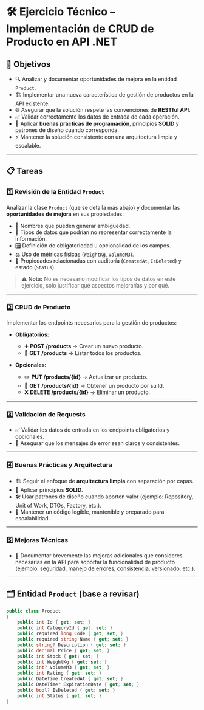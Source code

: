 ﻿# 🛠️ Ejercicio Técnico – Implementación de CRUD de Producto en API .NET

## 🎯 Objetivos  
- 🔍 Analizar y documentar oportunidades de mejora en la entidad `Product`.  
- 🏗️ Implementar una nueva característica de gestión de productos en la API existente.  
- 🌐 Asegurar que la solución respete las convenciones de **RESTful API**.  
- ✅ Validar correctamente los datos de entrada de cada operación.  
- 📐 Aplicar **buenas prácticas de programación**, principios **SOLID** y patrones de diseño cuando corresponda.  
- ⚡ Mantener la solución consistente con una arquitectura limpia y escalable.  

---

## 📋 Tareas  

### 1️⃣ Revisión de la Entidad `Product`  
Analizar la clase `Product` (que se detalla más abajo) y documentar las **oportunidades de mejora** en sus propiedades:  

- 📝 Nombres que pueden generar ambigüedad.  
- 🔢 Tipos de datos que podrían no representar correctamente la información.  
- 🎛️ Definición de obligatoriedad u opcionalidad de los campos.  
- ⚖️ Uso de métricas físicas (`WeightKg`, `VolumeM3`).  
- 📅 Propiedades relacionadas con auditoría (`CreatedAt`, `IsDeleted`) y estado (`Status`).  

> ⚠️ **Nota:** No es necesario modificar los tipos de datos en este ejercicio, solo justificar qué aspectos mejorarías y por qué.  

---

### 2️⃣ CRUD de Producto  
Implementar los endpoints necesarios para la gestión de productos:  

- **Obligatorios:**  
  - ➕ **POST /products** → Crear un nuevo producto.  
  - 📄 **GET /products** → Listar todos los productos.  

- **Opcionales:**  
  - ✏️ **PUT /products/{id}** → Actualizar un producto.  
  - 🔎 **GET /products/{id}** → Obtener un producto por su Id.  
  - ❌ **DELETE /products/{id}** → Eliminar un producto.  

---

### 3️⃣ Validación de Requests  
- ✅ Validar los datos de entrada en los endpoints obligatorios y opcionales.  
- 💬 Asegurar que los mensajes de error sean claros y consistentes.  

---

### 4️⃣ Buenas Prácticas y Arquitectura  
- 🏗️ Seguir el enfoque de **arquitectura limpia** con separación por capas.  
- 🧩 Aplicar principios **SOLID**.  
- 🛠️ Usar patrones de diseño cuando aporten valor (ejemplo: Repository, Unit of Work, DTOs, Factory, etc.).  
- 📖 Mantener un código legible, mantenible y preparado para escalabilidad.  

---

### 5️⃣ Mejoras Técnicas  
- 🚀 Documentar brevemente las mejoras adicionales que consideres necesarias en la API para soportar la funcionalidad de producto (ejemplo: seguridad, manejo de errores, consistencia, versionado, etc.).  

---

## 🗂️ Entidad `Product` (base a revisar)  

```csharp
public class Product
{
    public int Id { get; set; }
    public int CategoryId { get; set; }
    public required long Code { get; set; }
    public required string Name { get; set; }
    public string? Description { get; set; }
    public decimal Price { get; set; }
    public int Stock { get; set; }
    public int WeightKg { get; set; }
    public int? VolumeM3 { get; set; }
    public int Rating { get; set; }
    public DateTime CreatedAt { get; set; }
    public DateTime? ExpirationDate { get; set; }
    public bool? IsDeleted { get; set; }
    public int Status { get; set; }
}
